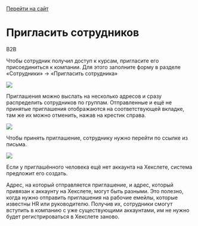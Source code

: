 [Перейти на сайт](https://ru.hexlet.io)

# Пригласить сотрудников

B2B

Чтобы сотрудник получил доступ к курсам, пригласите его присоединиться к компании. Для этого заполните форму в разделе «Сотрудники» → «Пригласить сотрудника»

![](https://files.carrotquest.app/knowledge-bases-images/articles/64033/64033-1727363959121-roa4gr5d.jpeg)

Приглашения можно выслать на несколько адресов и сразу распределить сотрудников по группам. Отправленные и ещё не принятые приглашения отображаются на соответствующей вкладке, там же их можно отменить, нажав на крестик справа.

![](https://files.carrotquest.app/knowledge-bases-images/articles/64033/64033-1727363958940-nxdmlj64.jpeg)

Чтобы принять приглашение, сотруднику нужно перейти по ссылке из письма.

![](https://files.carrotquest.app/knowledge-bases-images/articles/64033/64033-1727363958836-i8s5hp0x.png)

Если у приглашённого человека ещё нет аккаунта на Хекслете, система предложит его создать.

Адрес, на который отправляется приглашение, и адрес, который привязан к аккаунту на Хекслете, могут быть разными. Это полезно, когда нужно отправить приглашения на рабочие емейлы, которые известны HR или руководителю. Получив их, сотрудники смогут вступить в компанию с уже существующими аккаунтами, им не нужно будет регистрироваться в Хекслете заново.
